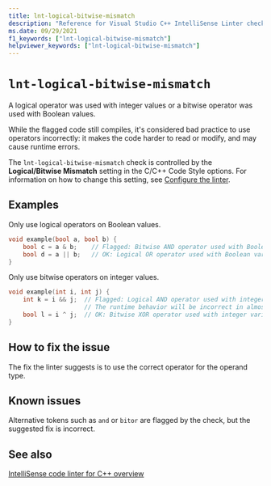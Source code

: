 ```yaml
---
title: lnt-logical-bitwise-mismatch
description: "Reference for Visual Studio C++ IntelliSense Linter check lnt-logical-bitwise-mismatch."
ms.date: 09/29/2021
f1_keywords: ["lnt-logical-bitwise-mismatch"]
helpviewer_keywords: ["lnt-logical-bitwise-mismatch"]
---
```

# `lnt-logical-bitwise-mismatch`

A logical operator was used with integer values or a bitwise operator was used with Boolean values.

While the flagged code still compiles, it's considered bad practice to use operators incorrectly: it makes the code harder to read or modify, and may cause runtime errors.

The `lnt-logical-bitwise-mismatch` check is controlled by the **Logical/Bitwise Mismatch** setting in the C/C++ Code Style options. For information on how to change this setting, see [Configure the linter](cpp-linter-overview.md#configure-the-linter).

## Examples

Only use logical operators on Boolean values.

```cpp
void example(bool a, bool b) {
    bool c = a & b;    // Flagged: Bitwise AND operator used with Boolean variables.
    bool d = a || b;   // OK: Logical OR operator used with Boolean variables.
}

```

Only use bitwise operators on integer values.

```cpp
void example(int i, int j) {
    int k = i && j;  // Flagged: Logical AND operator used with integer variables.
                     // The runtime behavior will be incorrect in almost all cases.
    bool l = i ^ j;  // OK: Bitwise XOR operator used with integer variables.
}
```

## How to fix the issue

The fix the linter suggests is to use the correct operator for the operand type.

## Known issues

Alternative tokens such as `and` or `bitor` are flagged by the check, but the suggested fix is incorrect.

## See also

[IntelliSense code linter for C++ overview](cpp-linter-overview.md)
